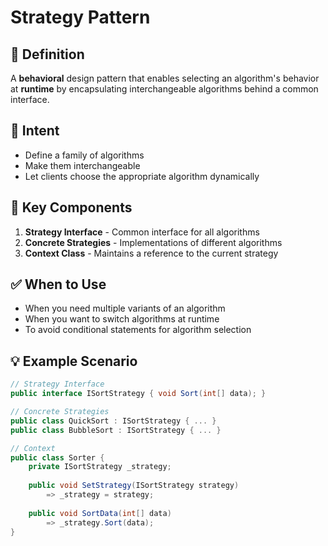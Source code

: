 ﻿# Strategy Pattern

## 📌 Definition
A **behavioral** design pattern that enables selecting an algorithm's behavior at **runtime** by encapsulating interchangeable algorithms behind a common interface.

## 🎯 Intent
- Define a family of algorithms
- Make them interchangeable
- Let clients choose the appropriate algorithm dynamically

## 🔑 Key Components
1. **Strategy Interface** - Common interface for all algorithms
2. **Concrete Strategies** - Implementations of different algorithms
3. **Context Class** - Maintains a reference to the current strategy

## ✅ When to Use
- When you need multiple variants of an algorithm
- When you want to switch algorithms at runtime
- To avoid conditional statements for algorithm selection

## 💡 Example Scenario
```csharp
// Strategy Interface
public interface ISortStrategy { void Sort(int[] data); }

// Concrete Strategies
public class QuickSort : ISortStrategy { ... }
public class BubbleSort : ISortStrategy { ... }

// Context
public class Sorter {
    private ISortStrategy _strategy;
    
    public void SetStrategy(ISortStrategy strategy) 
        => _strategy = strategy;
    
    public void SortData(int[] data) 
        => _strategy.Sort(data);
}